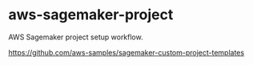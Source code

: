# aws-sagemaker-project
AWS Sagemaker project setup workflow.

https://github.com/aws-samples/sagemaker-custom-project-templates
